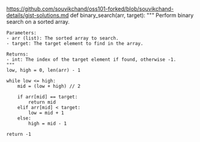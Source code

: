 https://github.com/souvikchand/oss101-forked/blob/souvikchand-details/gist-solutions.md
def binary_search(arr, target):
    """
    Perform binary search on a sorted array.

    Parameters:
    - arr (list): The sorted array to search.
    - target: The target element to find in the array.

    Returns:
    - int: The index of the target element if found, otherwise -1.
    """
    low, high = 0, len(arr) - 1

    while low <= high:
        mid = (low + high) // 2

        if arr[mid] == target:
            return mid
        elif arr[mid] < target:
            low = mid + 1
        else:
            high = mid - 1

    return -1
